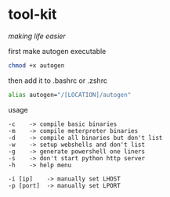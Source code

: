 # tool-kit
*making life easier*


first make autogen executable
```bash
chmod +x autogen
```

then add it to .bashrc or .zshrc
```bash
alias autogen="/[LOCATION]/autogen"
```

usage
```
-c    -> compile basic binaries
-m    -> compile meterpreter binaries
-d    -> compile all binaries but don't list
-w    -> setup webshells and don't list
-g    -> generate powershell one liners
-s    -> don't start python http server
-h    -> help menu

-i [ip]    -> manually set LHOST
-p [port]  -> manually set LPORT
```

